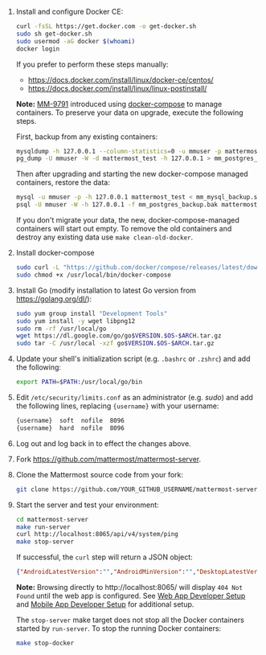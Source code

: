 <!---
title: "CentOS Development Environment Setup"
heading: "Developer Setup Using CentOS"
description: "Read about how to set up your developer environment in Mattermost using the CentOS distribution of Linux."
--->

1. Install and configure Docker CE:

    ```sh
    curl -fsSL https://get.docker.com -o get-docker.sh
    sudo sh get-docker.sh
    sudo usermod -aG docker $(whoami)
    docker login
    ```

    If you prefer to perform these steps manually:
    * https://docs.docker.com/install/linux/docker-ce/centos/
    * https://docs.docker.com/install/linux/linux-postinstall/

    **Note:** [MM-9791](https://github.com/mattermost/mattermost-server/pull/10872) introduced using [docker-compose](https://docs.docker.com/compose/) to manage containers. To preserve your data on upgrade, execute the following steps.

    First, backup from any existing containers:
    ```sh
    mysqldump -h 127.0.0.1 --column-statistics=0 -u mmuser -p mattermost_test > mm_mysql_backup.sql
    pg_dump -U mmuser -W -d mattermost_test -h 127.0.0.1 > mm_postgres_backup.bak
    ```
    Then after upgrading and starting the new docker-compose managed containers, restore the data:
    ```sh
    mysql -u mmuser -p -h 127.0.0.1 mattermost_test < mm_mysql_backup.sql
    psql -U mmuser -W -h 127.0.0.1 -f mm_postgres_backup.bak mattermost_test
    ```
    If you don't migrate your data, the new, docker-compose-managed containers will start out empty. To remove the old containers and destroy any existing data use `make clean-old-docker`.


2. Install docker-compose

    ```sh
    sudo curl -L "https://github.com/docker/compose/releases/latest/download/docker-compose-$(uname -s)-$(uname -m)" -o /usr/local/bin/docker-compose
    sudo chmod +x /usr/local/bin/docker-compose
    ```

3. Install Go (modify installation to latest Go version from https://golang.org/dl/):

    ```sh
    sudo yum group install "Development Tools"
    sudo yum install -y wget libpng12
    sudo rm -rf /usr/local/go
    wget https://dl.google.com/go/go$VERSION.$OS-$ARCH.tar.gz
    sudo tar -C /usr/local -xzf go$VERSION.$OS-$ARCH.tar.gz
    ```

4. Update your shell's initialization script (e.g. `.bashrc` or `.zshrc`) and add the following:

    ```sh
    export PATH=$PATH:/usr/local/go/bin
    ```

5. Edit `/etc/security/limits.conf` as an administrator (e.g. *sudo*) and add the following lines, replacing `{username}` with your username:

    ```sh
    {username}  soft  nofile  8096
    {username}  hard  nofile  8096
    ```

6. Log out and log back in to effect the changes above.

7. Fork https://github.com/mattermost/mattermost-server.

8. Clone the Mattermost source code from your fork:

    ```sh
    git clone https://github.com/YOUR_GITHUB_USERNAME/mattermost-server.git
    ```

9. Start the server and test your environment:

    ```sh
    cd mattermost-server
    make run-server
    curl http://localhost:8065/api/v4/system/ping
    make stop-server
    ```

    If successful, the `curl` step will return a JSON object:
    ```json
    {"AndroidLatestVersion":"","AndroidMinVersion":"","DesktopLatestVersion":"","DesktopMinVersion":"","IosLatestVersion":"","IosMinVersion":"","status":"OK"}
    ```

    **Note:** Browsing directly to http://localhost:8065/ will display `404 Not Found` until the web app is configured. See [Web App Developer Setup](https://developers.mattermost.com/contribute/webapp/developer-setup/) and [Mobile App Developer Setup](https://developers.mattermost.com/contribute/mobile/developer-setup/) for additional setup.

    The `stop-server` make target does not stop all the Docker containers started by `run-server`. To stop the running Docker containers:

    ```sh
    make stop-docker
    ```
